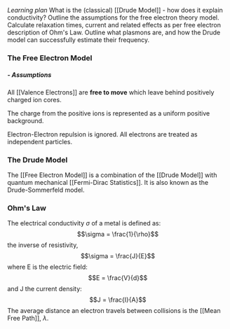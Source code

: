 *Learning plan*
What is the (classical) [[Drude Model]] - how does it explain conductivity?
Outline the assumptions for the free electron theory model. Calculate relaxation times, current and related effects as per free electron description of Ohm's Law.
Outline what plasmons are, and how the Drude model can successfully estimate their frequency.

### The Free Electron Model
##### - Assumptions

All [[Valence Electrons]] are **free to move** which leave behind positively charged ion cores.

The charge from the positive ions is represented as a uniform positive background.

Electron-Electron repulsion is ignored. All electrons are treated as independent particles.

### The Drude Model
The [[Free Electron Model]] is a combination of the [[Drude Model]] with quantum mechanical [[Fermi-Dirac Statistics]]. It is also known as the Drude-Sommerfeld model.

### Ohm's Law
The electrical conductivity $\sigma$ of a metal is defined as: $$\sigma = \frac{1}{\rho}$$ the inverse of resistivity, $$\sigma = \frac{J}{E}$$ where E is the electric field: $$E = \frac{V}{d}$$ and J the current density: $$J = \frac{I}{A}$$
The average distance an electron travels between collisions is the [[Mean Free Path]], $\lambda$.
